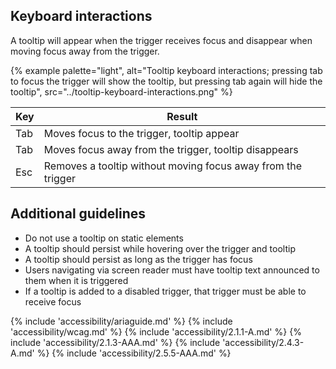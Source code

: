 ## Keyboard interactions
A tooltip will appear when the trigger receives focus and disappear when moving focus away from the trigger.

{% example palette="light",
          alt="Tooltip keyboard interactions; pressing tab to focus the trigger will show the tooltip, but pressing tab again will hide the tooltip",
          src="../tooltip-keyboard-interactions.png" %}


| Key | Result                                                       |
| --- | ------------------------------------------------------------ |
| Tab | Moves focus to the trigger, tooltip appear                   |
| Tab | Moves focus away from the trigger, tooltip disappears        |
| Esc | Removes a tooltip without moving focus away from the trigger |

## Additional guidelines
 - Do not use a tooltip on static elements
 - A tooltip should persist while hovering over the trigger and tooltip
 - A tooltip should persist as long as the trigger has focus
 - Users navigating via screen reader must have tooltip text announced to them when it is triggered
 - If a tooltip is added to a disabled trigger, that trigger must be able to receive focus

{% include 'accessibility/ariaguide.md' %}
{% include 'accessibility/wcag.md' %}
{% include 'accessibility/2.1.1-A.md' %}
{% include 'accessibility/2.1.3-AAA.md' %}
{% include 'accessibility/2.4.3-A.md' %}
{% include 'accessibility/2.5.5-AAA.md' %}